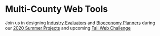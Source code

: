 # Multi-County Web Tools

<!--
Learn more at [Georgia Smart Communities Projects](http://smartcities.ipat.gatech.edu/georgia-smart) and participate 
-->

Join us in designing <a href="../info/?view=mosaic&count=30" style="white-space: nowrap">Industry Evaluators</a> and 
<a href="../info/?view=mosaic&count=30&geo=US13001,US13005,US13127,US13161,US13229,US13305" style="white-space: nowrap">Bioeconomy Planners</a> during our [2020 Summer Projects](../../io/projects/) and upcoming [Fall&nbsp;Web&nbsp;Challenge](../challenge/)